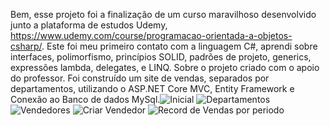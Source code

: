 Bem, esse projeto foi a finalização de um curso maravilhoso desenvolvido junto a plataforma de estudos Udemy, https://www.udemy.com/course/programacao-orientada-a-objetos-csharp/.
Este foi meu primeiro contato com a linguagem C#, aprendi sobre interfaces, polimorfismo, princípios SOLID, padrões de projeto, generics, expressões lambda, delegates, e LINQ. Sobre o projeto criado com o apoio do professor. Foi construído um site de vendas, separados por departamentos, utilizando o ASP.NET Core MVC, Entity Framework e Conexão ao Banco de dados MySql.![Inicial](https://user-images.githubusercontent.com/101148403/215913450-919cc916-80be-4e67-92d2-09a9d985c377.jpg)
![Departamentos ](https://user-images.githubusercontent.com/101148403/215913487-9dc06853-97e4-4af8-9d19-d2e35a7acf04.jpg)
![Vendedores ](https://user-images.githubusercontent.com/101148403/215913512-327e51be-e76c-4f01-a169-ae6273ab8dc6.jpg)
![Criar Vendedor ](https://user-images.githubusercontent.com/101148403/215913543-5b0e9844-9f2c-4053-a284-6a16041782b4.jpg)
![Record de Vendas por periodo](https://user-images.githubusercontent.com/101148403/215913986-9cf170d8-13bb-4c4e-8344-19ad471783bb.jpg)
